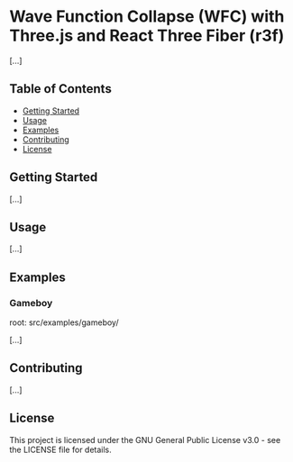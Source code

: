 # Wave Function Collapse (WFC) with Three.js and React Three Fiber (r3f)

[...]

## Table of Contents
- [Getting Started](#getting-started)
- [Usage](#Usage)
- [Examples](#Examples)
- [Contributing](#Contributing)
- [License](#License)

## Getting Started
[...]

## Usage
[...]

## Examples

### Gameboy
root: src/examples/gameboy/

[...]

## Contributing
[...]

## License
This project is licensed under the GNU General Public License v3.0 - see the LICENSE file for details.
